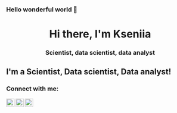 ### Hello wonderful world 🌟

<div id = "header" align = "center" >
<h1>Hi there, I'm Kseniia</h1>
<h3> Scientist, data scientist, data analyst </h3>  
</div>

<!--
**KseniaKar/KseniaKar** is a ✨ _special_ ✨ repository because its `README.md` (this file) appears on your GitHub profile.

Here are some ideas to get you started:

- 🔭 I’m currently working on Binp Institute of Nuclear Physics

-->

## I'm a Scientist, Data scientist, Data analyst!


### Connect with me:
[<img align="left" alt="opa_oz | Twitter" width="22px" src="https://t.me/kseniakeera" />][twitter]
[<img align="left" alt="opa_oz | LinkedIn" width="22px" src="https://cdn.jsdelivr.net/npm/simple-icons@v3/icons/linkedin.svg" />][linkedin]
[<img align="left" alt="opa_oz | Instagram" width="22px" src="https://cdn.jsdelivr.net/npm/simple-icons@v3/icons/instagram.svg" />][instagram]



[yandex]: https://yandex.ru/
[twitter]: https://twitter.com/ru_opa
[linkedin]: https://www.linkedin.com/in/opa-oz/
[instagram]: https://www.instagram.com/opa_oz/
